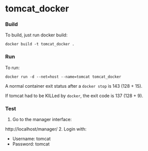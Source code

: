 # tomcat_docker

### Build

To build, just run docker build:

```console
docker build -t tomcat_docker .
```

### Run

To run:

```console
docker run -d --net=host --name=tomcat tomcat_docker
```

A normal container exit status after a `docker stop` is 143 (128 + 15).

If tomcat had to be KILLed by `docker`, the exit code is 137 (128 + 9).

### Test

1. Go to the manager interface:

  http://localhost/manager/
2. Login with:
  - Username: tomcat
  - Password: tomcat
